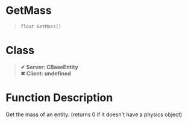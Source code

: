 # GetMass
> `float GetMass()`
# Class
> __✔ Server: CBaseEntity__  
> __✖ Client: undefined__  
# Function Description
Get the mass of an entity. (returns 0 if it doesn't have a physics object)
